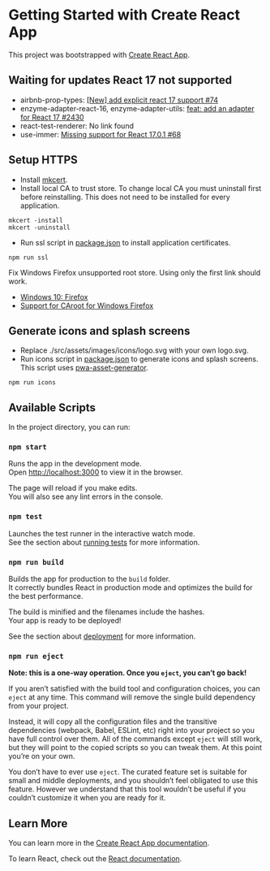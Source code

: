 # Getting Started with Create React App

This project was bootstrapped with [Create React App](https://github.com/facebook/create-react-app).

## Waiting for updates React 17 not supported

- airbnb-prop-types: [[New] add explicit react 17 support #74](https://github.com/airbnb/prop-types/pull/74)
- enzyme-adapter-react-16, enzyme-adapter-utils: [feat: add an adapter for React 17 #2430](https://github.com/enzymejs/enzyme/pull/2430)
- react-test-renderer: No link found
- use-immer: [Missing support for React 17.0.1 #68](https://github.com/immerjs/use-immer/issues/68)

## Setup HTTPS

- Install [mkcert](https://github.com/FiloSottile/mkcert#installation).
- Install local CA to trust store. To change local CA you must uninstall first before reinstalling. This does not need to be installed for every application.

```shell script
mkcert -install
mkcert -uninstall
```

- Run ssl script in [package.json](package.json) to install application certificates.

```shell script
npm run ssl
```

Fix Windows Firefox unsupported root store. Using only the first link should work.

- [Windows 10: Firefox](https://gist.github.com/cecilemuller/9492b848eb8fe46d462abeb26656c4f8#user-content-windows-10-firefox)
- [Support for CAroot for Windows Firefox](https://github.com/FiloSottile/mkcert/issues/259)

## Generate icons and splash screens

- Replace ./src/assets/images/icons/logo.svg with your own logo.svg.
- Run icons script in [package.json](package.json) to generate icons and splash screens. This script uses [pwa-asset-generator](https://github.com/onderceylan/pwa-asset-generator).

```shell script
npm run icons
```

## Available Scripts

In the project directory, you can run:

### `npm start`

Runs the app in the development mode.\
Open [http://localhost:3000](http://localhost:3000) to view it in the browser.

The page will reload if you make edits.\
You will also see any lint errors in the console.

### `npm test`

Launches the test runner in the interactive watch mode.\
See the section about [running tests](https://facebook.github.io/create-react-app/docs/running-tests) for more information.

### `npm run build`

Builds the app for production to the `build` folder.\
It correctly bundles React in production mode and optimizes the build for the best performance.

The build is minified and the filenames include the hashes.\
Your app is ready to be deployed!

See the section about [deployment](https://facebook.github.io/create-react-app/docs/deployment) for more information.

### `npm run eject`

**Note: this is a one-way operation. Once you `eject`, you can’t go back!**

If you aren’t satisfied with the build tool and configuration choices, you can `eject` at any time. This command will remove the single build dependency from your project.

Instead, it will copy all the configuration files and the transitive dependencies (webpack, Babel, ESLint, etc) right into your project so you have full control over them. All of the commands except `eject` will still work, but they will point to the copied scripts so you can tweak them. At this point you’re on your own.

You don’t have to ever use `eject`. The curated feature set is suitable for small and middle deployments, and you shouldn’t feel obligated to use this feature. However we understand that this tool wouldn’t be useful if you couldn’t customize it when you are ready for it.

## Learn More

You can learn more in the [Create React App documentation](https://facebook.github.io/create-react-app/docs/getting-started).

To learn React, check out the [React documentation](https://reactjs.org/).
